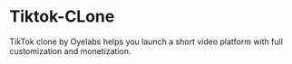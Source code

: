 # Tiktok-CLone
TikTok clone by Oyelabs helps you launch a short video platform with full customization and monetization.
